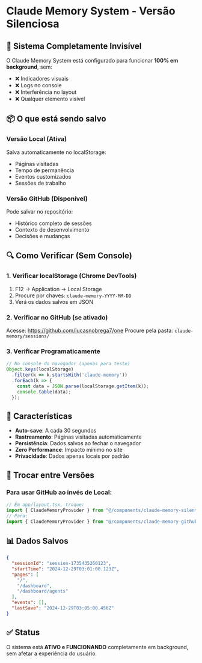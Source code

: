 # Claude Memory System - Versão Silenciosa

## 🤫 Sistema Completamente Invisível

O Claude Memory System está configurado para funcionar **100% em background**, sem:
- ❌ Indicadores visuais
- ❌ Logs no console
- ❌ Interferência no layout
- ❌ Qualquer elemento visível

## 📦 O que está sendo salvo

### Versão Local (Ativa)
Salva automaticamente no localStorage:
- Páginas visitadas
- Tempo de permanência
- Eventos customizados
- Sessões de trabalho

### Versão GitHub (Disponível)
Pode salvar no repositório:
- Histórico completo de sessões
- Contexto de desenvolvimento
- Decisões e mudanças

## 🔍 Como Verificar (Sem Console)

### 1. Verificar localStorage (Chrome DevTools)
1. F12 → Application → Local Storage
2. Procure por chaves: `claude-memory-YYYY-MM-DD`
3. Verá os dados salvos em JSON

### 2. Verificar no GitHub (se ativado)
Acesse: https://github.com/lucasnobrega7/one
Procure pela pasta: `claude-memory/sessions/`

### 3. Verificar Programaticamente
```javascript
// No console do navegador (apenas para teste)
Object.keys(localStorage)
  .filter(k => k.startsWith('claude-memory'))
  .forEach(k => {
    const data = JSON.parse(localStorage.getItem(k));
    console.table(data);
  });
```

## 🎯 Características

- **Auto-save**: A cada 30 segundos
- **Rastreamento**: Páginas visitadas automaticamente
- **Persistência**: Dados salvos ao fechar o navegador
- **Zero Performance**: Impacto mínimo no site
- **Privacidade**: Dados apenas locais por padrão

## 🔧 Trocar entre Versões

### Para usar GitHub ao invés de Local:
```javascript
// Em app/layout.tsx, troque:
import { ClaudeMemoryProvider } from "@/components/claude-memory-silent"
// Para:
import { ClaudeMemoryProvider } from "@/components/claude-memory-github"
```

## 📊 Dados Salvos

```json
{
  "sessionId": "session-1735435260123",
  "startTime": "2024-12-29T03:01:00.123Z",
  "pages": [
    "/",
    "/dashboard",
    "/dashboard/agents"
  ],
  "events": [],
  "lastSave": "2024-12-29T03:05:00.456Z"
}
```

## ✅ Status

O sistema está **ATIVO e FUNCIONANDO** completamente em background, sem afetar a experiência do usuário.
